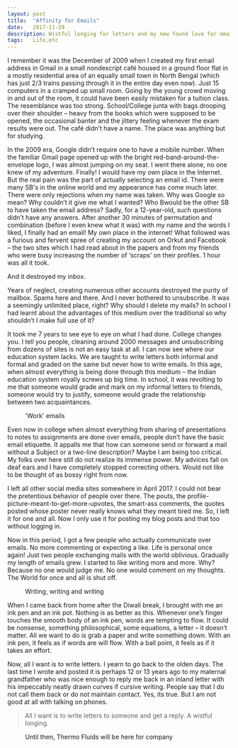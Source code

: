 ```yaml
---
layout: post
title:  "Affinity for Emails"
date:   2017-11-29
description: Wistful longing for letters and my new found love for emails.
tags:	Life,etc
---
```


<p class="intro"><span class="dropcap">I</span> remember it was the December of 2009 when I created my first email address in Gmail in a small nondescript café housed in a ground floor flat in a mostly residential area of an equally small town in North Bengal (which has just 2/3 trains passing through it in the entire day even now). Just 15 computers in a cramped up small room. Going by the young crowd moving in and out of the room, it could have been easily mistaken for a tuition class. The resemblance was too strong. School/College junta with bags drooping over their shoulder – heavy from the books which were supposed to be opened, the occasional banter and the jittery feeling whenever the exam results were out. The café didn’t have a name. The place was anything but for studying. </p>

In the 2009 era, Google didn’t require one to have a mobile number. When the familiar Gmail page opened up with the bright red-band-around-the-envelope logo, I was almost jumping on my seat. I went there alone, no one knew of my adventure. Finally! I would have my own place in the Internet. But the real pain was the part of actually selecting an email id. There were many SB's in the online world and my appearance has come much later. There were only rejections when my name was taken. Why was Google so mean? Why couldn’t it give me what I wanted? Who Bwould be the other SB to have taken the email address? Sadly, for a 12-year-old, such questions didn’t have any answers. After another 30 minutes of permutation and combination (before I even knew what it was) with my name and the words I liked, I finally had an email! My own place in the internet! What followed was a furious and fervent spree of creating my account on Orkut and Facebook – the two sites which I had read about in the papers and from my friends who were busy increasing the number of ‘scraps’ on their profiles. 1 hour was all it took.

And it destroyed my inbox.

Years of neglect, creating numerous other accounts destroyed the purity of mailbox. Spams here and there. And I never bothered to unsubscribe. It was a seemingly unlimited place, right? Why should I delete my mails? In school I had learnt about the advantages of this medium over the traditional so why shouldn’t I make full use of it?

It took me 7 years to see eye to eye on what I had done. College changes you. I tell you people, cleaning around 2000 messages and unsubscribing from dozens of sites is not an easy task at all. I can now see where our education system lacks. We are taught to write letters both informal and formal and graded on the same but never how to write emails. In this age, when almost everything is being done through this medium – the Indian education system royally screws up big time. In school, it was revolting to me that someone would grade and mark on my informal letters to friends, someone would try to justify, someone would grade the relationship between two acquaintances.

<figure>
	<img src="{{ '/assets/img/affinity-for-emails-1.png' | prepend: site.baseurl }}" alt=""> 
	<figcaption>'Work' emails</figcaption>
</figure>

Even now in college when almost everything from sharing of presentations to notes to assignments are done over emails, people don’t have the basic email etiquette. It appalls me that how can someone send or forward a mail without a Subject or a two-line description? Maybe I am being too critical. My folks over here still do not realize its immense power. My advices fall on deaf ears and I have completely stopped correcting others. Would not like to be thought of as bossy right from now.

I left all other social media sites somewhere in April 2017. I could not bear the pretentious behavior of people over there. The pouts, the profile-picture-meant-to-get-more-upvotes, the smart-ass comments, the quotes posted whose poster never really knows what they meant tired me. So, I left it for one and all. Now I only use it for posting my blog posts and that too without logging in.

Now in this period, I got a few people who actually communicate over emails. No more commenting or expecting a like. Life is personal once again! Just two people exchanging mails with the world oblivious. Gradually my length of emails grew. I started to like writing more and more. Why? Because no one would judge me. No one would comment on my thoughts. The World for once and all is shut off.

<figure>
	<img src="{{ '/assets/img/affinity-for-emails-2.png' | prepend: site.baseurl }}" alt=""> 
	<figcaption>Writing, writing and writing</figcaption>
</figure>

When I came back from home after the Diwali break, I brought with me an ink pen and an ink pot. Nothing is as better as this. Whenever one’s finger touches the smooth body of an ink pen, words are tempting to flow. It could be nonsense, something philosophical, some equations, a letter – it doesn’t matter. All we want to do is grab a paper and write something down. With an ink pen, it feels as if words are will flow. With a ball point, it feels as if it takes an effort.

Now, all I want is to write letters. I yearn to go back to the olden days. The last time I wrote and posted it is perhaps 12 or 13 years ago to my maternal grandfather who was nice enough to reply me back in an inland letter with his impeccably neatly drawn curves if cursive writing. People say that I do not call them back or do not maintain contact. Yes, its true. But I am not good at all with talking on phones.

<blockquote> All I want is to write letters to someone and get a reply. A wistful longing. </blockquote>

<figure>
	<img src="{{ '/assets/img/affinity-for-emails-3.jpg' | prepend: site.baseurl }}" alt=""> 
	<figcaption>Until then, Thermo Fluids will be here for company</figcaption>
</figure>


